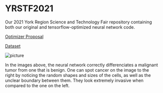 # YRSTF2021
Our 2021 York Region Science and Technology Fair repository containing both our original and tensorflow-optimized neural network code.

[Optimizer Proposal](https://github.com/KoralK5/YRSTF2021/files/6254010/Debounce.pdf)

[Dataset](https://www.kaggle.com/c/histopathologic-cancer-detection)

![picture](https://user-images.githubusercontent.com/62809012/113470838-76ef6280-9426-11eb-8cd8-2e638ea22740.JPG)

In the images above, the neural network correctly differenciates a malignant tumor from one that is benign. One can spot cancer on the image to the right by noticing the random shapes and sizes of the cells, as well as the unclear boundary between them. They look extremely invasive when compared to the one on the left.
